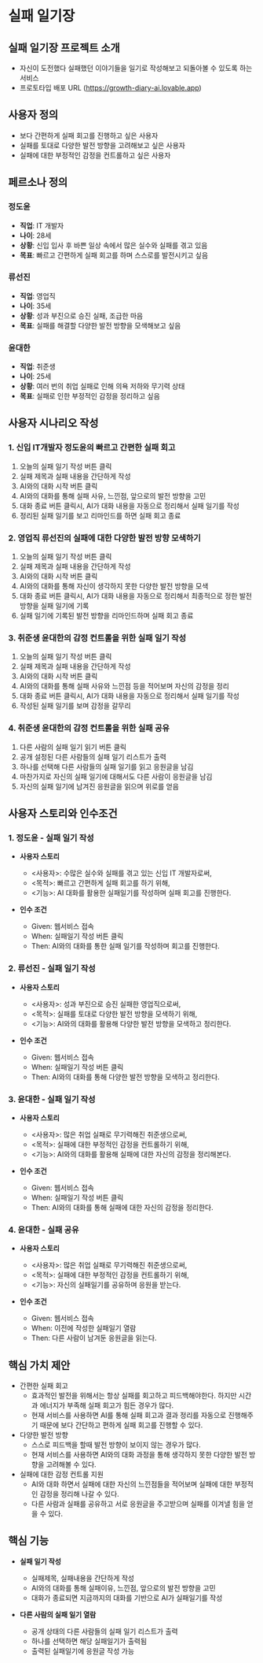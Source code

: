 # 실패 일기장

## 실패 일기장 프로젝트 소개

- 자신이 도전했다 실패했던 이야기들을 일기로 작성해보고 되돌아볼 수 있도록 하는 서비스
- 프로토타입 배포 URL (https://growth-diary-ai.lovable.app)


## 사용자 정의

- 보다 간편하게 실패 회고를 진행하고 싶은 사용자
- 실패를 토대로 다양한 발전 방향을 고려해보고 싶은 사용자
- 실패에 대한 부정적인 감정을 컨트롤하고 싶은 사용자


## 페르소나 정의

### 정도윤
- **직업**: IT 개발자
- **나이**: 28세
- **상황**: 신입 입사 후 바쁜 일상 속에서 많은 실수와 실패를 겪고 있음
- **목표**: 빠르고 간편하게 실패 회고를 하며 스스로를 발전시키고 싶음

### 류선진
- **직업**: 영업직
- **나이**: 35세
- **상황**: 성과 부진으로 승진 실패, 조급한 마음
- **목표**: 실패를 해결할 다양한 발전 방향을 모색해보고 싶음

### 윤대한
- **직업**: 취준생
- **나이**: 25세
- **상황**: 여러 번의 취업 실패로 인해 의욕 저하와 무기력 상태
- **목표**: 실패로 인한 부정적인 감정을 정리하고 싶음

## 사용자 시나리오 작성

### 1. 신입 IT개발자 정도윤의 빠르고 간편한 실패 회고

1. 오늘의 실패 일기 작성 버튼 클릭
2. 실패 제목과 실패 내용을 간단하게 작성
3. AI와의 대화 시작 버튼 클릭
4. AI와의 대화를 통해 실패 사유, 느낀점, 앞으로의 발전 방향을 고민
5. 대화 종료 버튼 클릭시, AI가 대화 내용을 자동으로 정리해서 실패 일기를 작성
6. 정리된 실패 일기를 보고 리마인드를 하면 실패 회고 종료

### 2. 영업직 류선진의 실패에 대한 다양한 발전 방향 모색하기

1. 오늘의 실패 일기 작성 버튼 클릭
2. 실패 제목과 실패 내용을 간단하게 작성
3. AI와의 대화 시작 버튼 클릭
4. AI와의 대화를 통해 자신이 생각하지 못한 다양한 발전 방향을 모색
5. 대화 종료 버튼 클릭시, AI가 대화 내용을 자동으로 정리해서 최종적으로 정한 발전 방향을 실패 일기에 기록
6. 실패 일기에 기록된 발전 방향을 리마인드하며 실패 회고 종료

### 3. 취준생 윤대한의 감정 컨트롤을 위한 실패 일기 작성

1. 오늘의 실패 일기 작성 버튼 클릭
2. 실패 제목과 실패 내용을 간단하게 작성
3. AI와의 대화 시작 버튼 클릭
4. AI와의 대화를 통해 실패 사유와 느낀점 등을 적어보며 자신의 감정을 정리
5. 대화 종료 버튼 클릭시, AI가 대화 내용을 자동으로 정리해서 실패 일기를 작성
6. 작성된 실패 일기를 보며 감정을 갈무리

### 4. 취준생 윤대한의 감정 컨트롤을 위한 실패 공유

1. 다른 사람의 실패 일기 읽기 버튼 클릭
2. 공개 설정된 다른 사람들의 실패 일기 리스트가 출력
3. 하나를 선택해 다른 사람들의 실패 일기를 읽고 응원글을 남김
4. 마찬가지로 자신의 실패 일기에 대해서도 다른 사람이 응원글을 남김
5. 자신의 실패 일기에 남겨진 응원글을 읽으며 위로를 얻음

## 사용자 스토리와 인수조건

### 1. 정도윤 - 실패 일기 작성

- **사용자 스토리**
    - <사용자>: 수많은 실수와 실패를 겪고 있는 신입 IT 개발자로써,
    - <목적>: 빠르고 간편하게 실패 회고를 하기 위해,
    - <기능>: AI 대화를 활용한 실패일기를 작성하며 실패 회고를 진행한다.

- **인수 조건**
    - Given: 웹서비스 접속
    - When: 실패일기 작성 버튼 클릭
    - Then: AI와의 대화를 통한 실패 일기를 작성하며 회고를 진행한다.

### 2. 류선진 - 실패 일기 작성

- **사용자 스토리**
  - <사용자>: 성과 부진으로 승진 실패한 영업직으로써,
  - <목적>: 실패를 토대로 다양한 발전 방향을 모색하기 위해,
  - <기능>: AI와의 대화를 활용해 다양한 발전 방향을 모색하고 정리한다.

- **인수 조건**
  - Given: 웹서비스 접속
  - When: 실패일기 작성 버튼 클릭
  - Then: AI와의 대화를 통해 다양한 발전 방향을 모색하고 정리한다.

### 3. 윤대한 - 실패 일기 작성

- **사용자 스토리**
    - <사용자>: 많은 취업 실패로 무기력해진 취준생으로써,
    - <목적>: 실패에 대한 부정적인 감정을 컨트롤하기 위해,
    - <기능>: AI와의 대화를 활용해 실패에 대한 자신의 감정을 정리해본다.

- **인수 조건**
    - Given: 웹서비스 접속
    - When: 실패일기 작성 버튼 클릭
    - Then: AI와의 대화를 통해 실패에 대한 자신의 감정을 정리한다.

### 4. 윤대한 - 실패 공유

- **사용자 스토리**
  - <사용자>: 많은 취업 실패로 무기력해진 취준생으로써,
  - <목적>: 실패에 대한 부정적인 감정을 컨트롤하기 위해,
  - <기능>: 자신의 실패일기를 공유하며 응원을 받는다.

- **인수 조건**
  - Given: 웹서비스 접속
  - When: 이전에 작성한 실패일기 열람
  - Then: 다른 사람이 남겨둔 응원글을 읽는다.

## 핵심 가치 제안

- 간편한 실패 회고 
    - 효과적인 발전을 위해서는 항상 실패를 회고하고 피드백해야한다. 하지만 시간과 에너지가 부족해 실패 회고가 힘든 경우가 많다. 
    - 현재 서비스를 사용하면 AI를 통해 실패 회고과 결과 정리를 자동으로 진행해주기 때문에 보다 간단하고 편하게 실패 회고를 진행할 수 있다.
- 다양한 발전 방향
    - 스스로 피드백을 할때 발전 방향이 보이지 않는 경우가 많다.
    - 현재 서비스를 사용하면 AI와의 대화 과정을 통해 생각하지 못한 다양한 발전 방향을 고려해볼 수 있다.
- 실패에 대한 감정 컨트롤 지원
    - AI와 대화 하면서 실패에 대한 자신의 느낀점들을 적어보며 실패에 대한 부정적인 감정을 정리해 나갈 수 있다.
    - 다른 사람과 실패를 공유하고 서로 응원글을 주고받으며 실패를 이겨낼 힘을 얻을 수 있다.

## 핵심 기능

- **실패 일기 작성**
    - 실패제목, 실패내용을 간단하게 작성
    - AI와의 대화를 통해 실패이유, 느낀점, 앞으로의 발전 방향을 고민
    - 대화가 종료되면 지금까지의 대화를 기반으로 AI가 실패일기를 작성 

- **다른 사람의 실패 일기 열람**
    - 공개 상태의 다른 사람들의 실패 일기 리스트가 출력
    - 하나를 선택하면 해당 실패일기가 출력됨
    - 출력된 실패일기에 응원글 작성 가능


